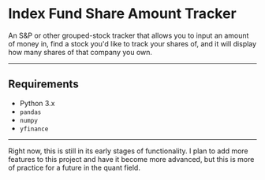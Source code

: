 # Index Fund Share Amount Tracker

An S&P or other grouped-stock tracker that allows you to input an amount of money in, find a stock you'd like to track your shares of, and it will display how many shares of that company you own.

---

## Requirements

- Python 3.x
- `pandas`
- `numpy`
- `yfinance`

---

Right now, this is still in its early stages of functionality. I plan to add more features to this project and have it become more advanced, but this is more of practice for a future in the quant field.

